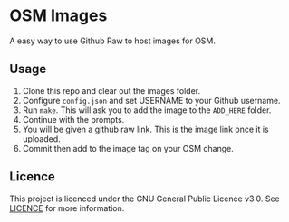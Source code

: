# OSM Images

A easy way to use Github Raw to host images for OSM.

## Usage

1. Clone this repo and clear out the images folder.
2. Configure `config.json` and set USERNAME to your Github username.
3. Run `make`. This will ask you to add the image to the `ADD_HERE` folder.
4. Continue with the prompts.
5. You will be given a github raw link. This is the image link once it is uploaded.
6. Commit then add to the image tag on your OSM change.

## Licence

This project is licenced under the GNU General Public Licence v3.0. See [LICENCE](LICENCE) for more information.
